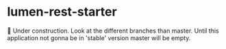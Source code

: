 # lumen-rest-starter

🚧 Under construction. Look at the different branches than master. Until this application not gonna be in 'stable' version master will be empty.

